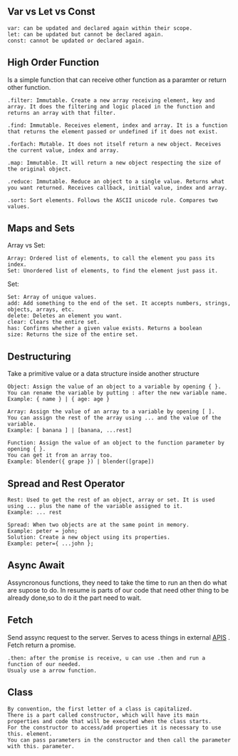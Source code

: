 
## Var vs Let vs Const
	var: can be updated and declared again within their scope.
	let: can be updated but cannot be declared again.
	const: cannot be updated or declared again.

## High Order Function
Is a simple function that can receive other function as a paramter or return other function.

	.filter: Immutable. Create a new array receiving element, key and array. It does the filtering and logic placed in the function and returns an array with that filter.
	
	.find: Immutable. Receives element, index and array. It is a function that returns the element passed or undefined if it does not exist.
	
	.forEach: Mutable. It does not itself return a new object. Receives the current value, index and array.
	
	.map: Immutable. It will return a new object respecting the size of the original object.
	
	.reduce: Immutable. Reduce an object to a single value. Returns what you want returned. Receives callback, initial value, index and array.
	
	.sort: Sort elements. Follows the ASCII unicode rule. Compares two values.

## Maps and Sets
Array vs Set:

	Array: Ordered list of elements, to call the element you pass its index.
	Set: Unordered list of elements, to find the element just pass it.

Set:

	Set: Array of unique values.
	add: Add something to the end of the set. It accepts numbers, strings, objects, arrays, etc.
	delete: Deletes an element you want.
	clear: Clears the entire set.
	has: Confirms whether a given value exists. Returns a boolean
	size: Returns the size of the entire set.


## Destructuring
Take a primitive value or a data structure inside another structure

	Object: Assign the value of an object to a variable by opening { }.
	You can rename the variable by putting : after the new variable name.
	Example: { name } | { age: age }
	
	Array: Assign the value of an array to a variable by opening [ ].
	You can assign the rest of the array using ... and the value of the variable.
	Example: [ banana ] | [banana, ...rest]
	
	Function: Assign the value of an object to the function parameter by opening { }.
	You can get it from an array too.
	Example: blender({ grape }) | blender([grape])

## Spread and Rest Operator

	Rest: Used to get the rest of an object, array or set. It is used using ... plus the name of the variable assigned to it.
	Example: ... rest
	
	Spread: When two objects are at the same point in memory.
	Example: peter = john;
	Solution: Create a new object using its properties.
	Example: peter={ ...john };

## Async Await
Assyncronous functions, they need to take the time to run an then do what are supose to do.
In resume is parts of our code that need other thing to be already done,so to do it the part need to wait.

## Fetch
Send assync request to the server. Serves to acess things in external [APIS](obsidian://open?vault=study-notes&file=Api%20Rest%20and%20RestFul) .
Fetch return a promise. 

	.then: after the promise is receive, u can use .then and run a function of our needed.
	Usualy use a arrow function.

## Class
	By convention, the first letter of a class is capitalized.
	There is a part called constructor, which will have its main properties and code that will be executed when the class starts.
	For the constructor to access/add properties it is necessary to use this. element.
	You can pass parameters in the constructor and then call the parameter with this. parameter.